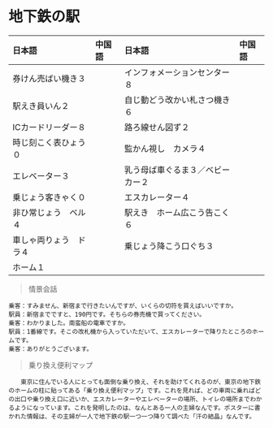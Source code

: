 # 地下鉄の駅

|日本語                            | 中国語 | 日本語                                | 中国語 |
| :-------------------------------- | :----- | :------------------------------------ | :----- |
| <ruby>券けん売ばい機き３</ruby>           |        | <ruby>インフォメーションセンター８</ruby>                   |        |
| <ruby>駅えき員いん２</ruby>           |        | <ruby>自じ動どう改かい札さつ機き６</ruby>                   |        |
| <ruby>ICカードリーダー８</ruby>           |        | <ruby>路ろ線せん図ず２</ruby>                   |        |
| <ruby>時じ刻こく表ひょう０</ruby>           |        | <ruby>監かん視し　カメラ４</ruby>                   |        |
| <ruby>エレベーター３</ruby>           |        | <ruby>乳う母ば車ぐるま３／ベビーカー２</ruby>                   |        |
| <ruby>乗じょう客きゃく０</ruby>           |        | <ruby>エスカレーター４</ruby>                   |        |
| <ruby>非ひ常じょう　ベル４</ruby>           |        | <ruby>駅えき　ホーム広こう告こく６</ruby>                   |        |
| <ruby>車しゃ両りょう　ドラ４</ruby>           |        | <ruby>乗じょう降こう口ぐち３</ruby>                   |        |
| <ruby>ホーム１</ruby>           |        |                    |        |

> 情景会話

```text
乗客：すみません、新宿まで行きたいんですが、いくらの切符を買えばいいですか。
駅員：新宿までですと、190円です。そちらの券売機で買ってください。
乗客：わかりました。南蛮船の電車ですか。
駅員：1番線です。そこの改札機から入っていただいて、エスカレーターで降りたところのホームです。
乗客：ありがとうございます。
```

> 乗り換え便利マップ

```text
　　東京に住んでいる人にとっても面倒な乗り換え、それを助けてくれるのが、東京の地下鉄のホームの柱に貼ってある「乗り換え便利マップ」です。これを見れば、どの車両に乗ればどの出口や乗り換え口に近いか、エスカレーターやエレベーターの場所、トイレの場所までわかるようになっています。これを発明したのは、なんとある一人の主婦なんです。ポスターに書かれた情報は、その主婦が一人で地下鉄の駅一つ一つ降りて調べた「汗の結晶」なんです。
```
